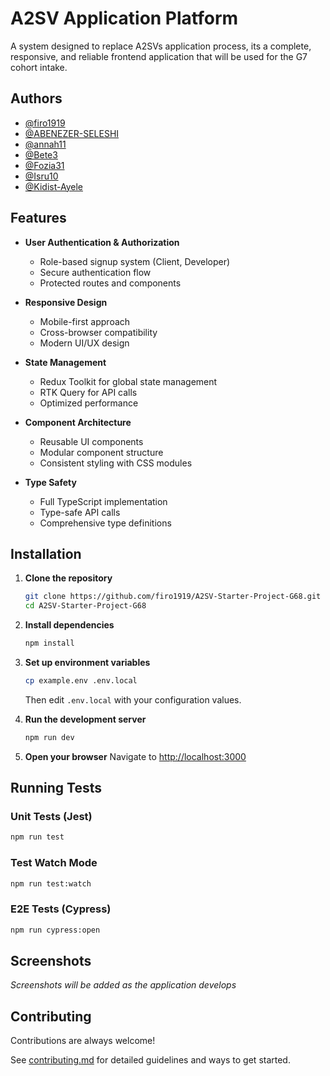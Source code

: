 # A2SV Application Platform

A system designed to replace A2SVs application process, its a complete, responsive, and reliable frontend application that will be used for the G7 cohort intake.

## Authors

-   [@firo1919](https://github.com/firo1919)
-   [@ABENEZER-SELESHI](https://github.com/ABENEZER-SELESHI)
-   [@annah11](https://github.com/annah11)
-   [@Bete3](https://github.com/Bete3)
-   [@Fozia31](https://github.com/Fozia31)
-   [@Isru10](https://github.com/Isru10)
-   [@Kidist-Ayele](https://github.com/Kidist-Ayele)

## Features

-   **User Authentication & Authorization**

    -   Role-based signup system (Client, Developer)
    -   Secure authentication flow
    -   Protected routes and components

-   **Responsive Design**

    -   Mobile-first approach
    -   Cross-browser compatibility
    -   Modern UI/UX design

-   **State Management**

    -   Redux Toolkit for global state management
    -   RTK Query for API calls
    -   Optimized performance

-   **Component Architecture**

    -   Reusable UI components
    -   Modular component structure
    -   Consistent styling with CSS modules

-   **Type Safety**
    -   Full TypeScript implementation
    -   Type-safe API calls
    -   Comprehensive type definitions

## Installation

1. **Clone the repository**

    ```bash
    git clone https://github.com/firo1919/A2SV-Starter-Project-G68.git
    cd A2SV-Starter-Project-G68
    ```

2. **Install dependencies**

    ```bash
    npm install
    ```

3. **Set up environment variables**

    ```bash
    cp example.env .env.local
    ```

    Then edit `.env.local` with your configuration values.

4. **Run the development server**

    ```bash
    npm run dev
    ```

5. **Open your browser**
   Navigate to [http://localhost:3000](http://localhost:3000)

## Running Tests

### Unit Tests (Jest)

```bash
npm run test
```

### Test Watch Mode

```bash
npm run test:watch
```

### E2E Tests (Cypress)


```bash
npm run cypress:open
```

## Screenshots

_Screenshots will be added as the application develops_

## Contributing

Contributions are always welcome!

See [contributing.md](./contributing.md) for detailed guidelines and ways to get started.
